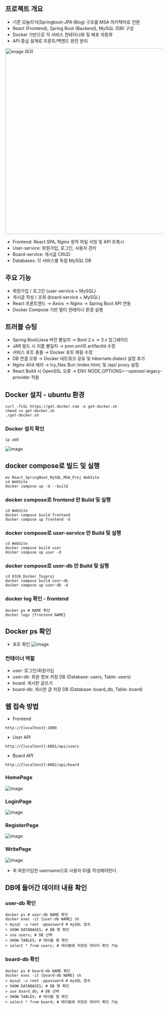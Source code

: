 ## 프로젝트 개요
- 기존 모놀리식(Springboot-JPA-Blog) 구조를 MSA 아키텍처로 전환
- React (Frontend), Spring Boot (Backend), MySQL (DB) 구성
- Docker 기반으로 각 서비스 컨테이너화 및 배포 자동화
- API 중심 설계로 프론트/백엔드 완전 분리

<img width="882" height="594" alt="image (63)" src="https://github.com/user-attachments/assets/18cf9e9e-4f81-4c4c-be5e-d3c8e0119b6d" />

- Frontend: React SPA, Nginx 정적 파일 서빙 및 API 프록시
- User-service: 회원가입, 로그인, 사용자 관리
- Board-service: 게시글 CRUD
- Databases: 각 서비스별 독립 MySQL DB

## 주요 기능
- 회원가입 / 로그인 (user-service + MySQL)
- 게시글 작성 / 조회 (board-service + MySQL)
- React 프론트엔드 → Axios → Nginx → Spring Boot API 연동
- Docker Compose 기반 멀티 컨테이너 환경 실행

## 트러블 슈팅
- Spring Boot/Java 버전 불일치 → Boot 2.x → 3.x 업그레이드
- JAR 빌드 시 이름 불일치 → pom.xml의 artifactId 수정
- 서비스 포트 충돌 → Docker 포트 매핑 수정
- DB 연결 오류 → Docker 네트워크 공유 및 hibernate.dialect 설정 추가
- Nginx 404 에러 → try_files $uri /index.html; 및 /api/ proxy 설정
- React Build 시 OpenSSL 오류 → ENV NODE_OPTIONS=--openssl-legacy-provider 적용


## Docker 설치 - ubuntu 환경
```code
curl -fsSL https://get.docker.com -o get-docker.sh
chmod +x get-docker.sh
./get-docker.sh
```


### Docker 설치 확인
```code
ip add
```
![image](https://github.com/user-attachments/assets/c8140f35-89e6-43db-8f39-acf2b8eb492f)


## docker compose로 빌드 및 실행
```code
mv React_SpringBoot_MySQL_MSA_Proj WebSite
cd WebSite
docker compose up -d --build
```

### docker compose로 frontend 만 Build 및 실행
```code
cd WebSite
docker compose build frontend
docker compose up frontend -d
```

### docker compose로 user-service 만 Build 및 실행
```code
cd WebSite
docker compose build user
docker compose up user -d
```

### docker compose로 user-db 만 Build 및 실행
```code
cd 0326_Docker_Toyproj
docker compose build user-db
docker compose up user-db -d
```

### docker log 확인 - frontend
```code
docker ps # NAME 확인
docker logs {frontend NAME}
```

## Docker ps 확인
- 포트 확인
![image](https://github.com/user-attachments/assets/b97e427e-4265-4a41-8fc0-00993166bd9b)

### 컨테이너 역할
- user: 로그인/회원가입
- user-db: 회원 정보 저장 DB (Database: users, Table: users)
- board: 게시판 글쓰기
- board-db: 게시판 글 저장 DB (Database: board_db, Table: board)

## 웹 접속 방법
- Frontend
```text
http://{localhost}:3000
```
- User API
```text
http://{localhost}:8081/api/users
```
- Board API
```text
http://{localhost}:8082/api/board
```
### HomePage
![image](https://github.com/user-attachments/assets/1be89b40-263d-47e3-93b9-c5aa224e5180)

### LoginPage
![image](https://github.com/user-attachments/assets/01e2db36-9afb-479a-9372-e01fe23cdafb)

### RegisterPage
![image](https://github.com/user-attachments/assets/9f527fc0-00bc-4099-a188-bf5735875658)

### WritePage
![image](https://github.com/user-attachments/assets/512e7360-f432-4e68-a3ab-b757e2f53bd1)
- 꼭 회원가입한 username으로 사용자 ID를 작성해야한다


## DB에 들어간 데이터 내용 확인
### user-db 확인
```code
docker ps # user-db NAME 확인
docker exec -it {user-db NAME} sh
> mysql -u root -ppassword # mySQL 접속
> SHOW DATABASES; # DB 명 확인
> use users; # DB 선택
> SHOW TABLES; # 테이블 명 확인
> select * from users; # 테이블에 저장된 데이터 확인 가능
```

### board-db 확인
```code
docker ps # board-db NAME 확인
docker exec -it {board-db NAME} sh
> mysql -u root -ppassword # mySQL 접속
> SHOW DATABASES; # DB 명 확인
> use board_db; # DB 선택
> SHOW TABLES; # 테이블 명 확인
> select * from board; # 테이블에 저장된 데이터 확인 가능
```


